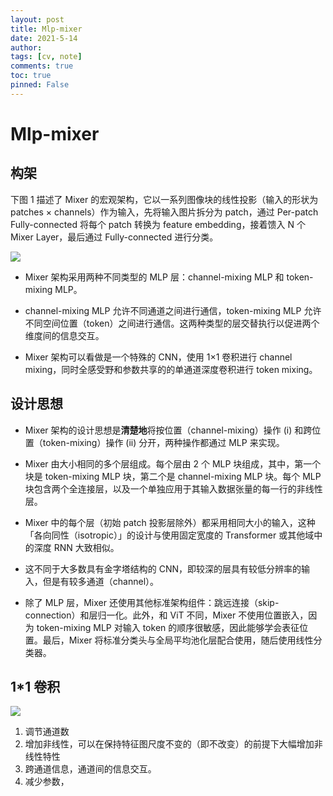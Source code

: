 ```yaml
---
layout: post
title: Mlp-mixer
date: 2021-5-14
author: 
tags: [cv, note]
comments: true
toc: true
pinned: False
---
```


<!-- more -->


# Mlp-mixer

## 构架

下图 1 描述了 Mixer 的宏观架构，它以一系列图像块的线性投影（输入的形状为 patches × channels）作为输入，先将输入图片拆分为 patch，通过 Per-patch Fully-connected 将每个 patch 转换为 feature embedding，接着馈入 N 个 Mixer Layer，最后通过 Fully-connected 进行分类。

![](https://pic2.zhimg.com/v2-391f4f65b4e534dd56b9662a2b4e20c9_r.jpg)

- Mixer 架构采用两种不同类型的 MLP 层：channel-mixing MLP 和 token-mixing MLP。

- channel-mixing MLP 允许不同通道之间进行通信，token-mixing MLP 允许不同空间位置（token）之间进行通信。这两种类型的层交替执行以促进两个维度间的信息交互。

- Mixer 架构可以看做是一个特殊的 CNN，使用 1×1 卷积进行 channel mixing，同时全感受野和参数共享的的单通道深度卷积进行 token mixing。

## 设计思想

- Mixer 架构的设计思想是**清楚地**将按位置（channel-mixing）操作 (i) 和跨位置（token-mixing）操作 (ii) 分开，两种操作都通过 MLP 来实现。

- Mixer 由大小相同的多个层组成。每个层由 2 个 MLP 块组成，其中，第一个块是 token-mixing MLP 块，第二个是 channel-mixing MLP 块。每个 MLP 块包含两个全连接层，以及一个单独应用于其输入数据张量的每一行的非线性层。

- Mixer 中的每个层（初始 patch 投影层除外）都采用相同大小的输入，这种「各向同性（isotropic）」的设计与使用固定宽度的 Transformer 或其他域中的深度 RNN 大致相似。

- 这不同于大多数具有金字塔结构的 CNN，即较深的层具有较低分辨率的输入，但是有较多通道（channel）。

- 除了 MLP 层，Mixer 还使用其他标准架构组件：跳远连接（skip-connection）和层归一化。此外，和 ViT 不同，Mixer 不使用位置嵌入，因为 token-mixing MLP 对输入 token 的顺序很敏感，因此能够学会表征位置。最后，Mixer 将标准分类头与全局平均池化层配合使用，随后使用线性分类器。




## 1*1 卷积

![](https://pic4.zhimg.com/80/v2-cf42a8eb42fa902347a619c6e4878840_1440w.jpg?source=3af55fa1)

1. 调节通道数
1. 增加非线性，可以在保持特征图尺度不变的（即不改变）的前提下大幅增加非线性特性
1. 跨通道信息，通道间的信息交互。
1. 减少参数，

